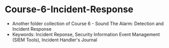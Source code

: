 # Course-6-Incident-Response

- Another folder collection of Course 6 - Sound The Alarm: Detection and Incident Response
- Keywords:  Incident Reponse, Security Information Event Management (SIEM Tools), Incident Handler's Journal
